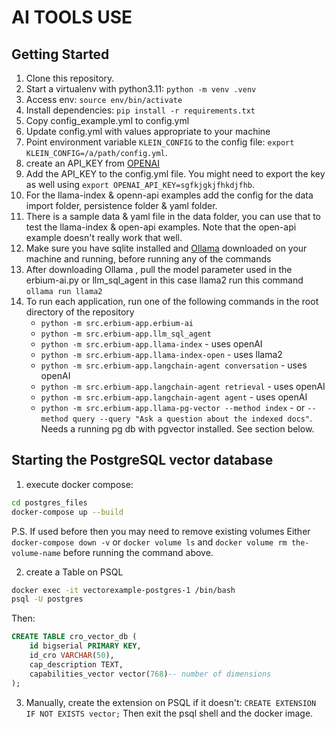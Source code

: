 # AI TOOLS USE
## Getting Started

1. Clone this repository.
2. Start a virtualenv with python3.11: `python -m venv .venv`
3. Access env: `source env/bin/activate`
4. Install dependencies: `pip install -r requirements.txt`
5. Copy config_example.yml to config.yml
6. Update config.yml with values appropriate to your machine
7. Point environment variable `KLEIN_CONFIG` to the config file: `export KLEIN_CONFIG=/a/path/config.yml`.
8. create an API_KEY from [OPENAI](https://platform.openai.com/api-keys)
9. Add the API_KEY to the config.yml file. You might need to export the key as well using `export OPENAI_API_KEY=sgfkjgkjfhkdjfhb`.
10. For the llama-index & openn-api examples add the config for the data import folder, persistence folder & yaml folder.
11. There is a sample data & yaml file in the data folder, you can use that to test the llama-index & open-api examples. Note that the open-api example doesn't really work that well.
12. Make sure you have sqlite installed and [Ollama](https://ollama.ai) downloaded on your machine and running, before running any of the commands
13. After downloading Ollama , pull the model parameter used in the erbium-ai.py or llm_sql_agent in this case llama2
    run this command `ollama run llama2`
14. To run each application, run one of the following commands in the root directory of the repository
    * `python -m src.erbium-app.erbium-ai`
    * `python -m src.erbium-app.llm_sql_agent`
    * `python -m src.erbium-app.llama-index` - uses openAI
    * `python -m src.erbium-app.llama-index-open` - uses llama2
    * `python -m src.erbium-app.langchain-agent conversation` - uses openAI
    * `python -m src.erbium-app.langchain-agent retrieval` - uses openAI
    * `python -m src.erbium-app.langchain-agent agent` - uses openAI
    * `python -m src.erbium-app.llama-pg-vector --method index` - or `--method query --query "Ask a question about the indexed docs"`. Needs a running pg db with pgvector installed. See section below.

## Starting the PostgreSQL vector database

1. execute docker compose:
```bash
cd postgres_files
docker-compose up --build
```
P.S. If used before then you may need to remove existing volumes Either `docker-compose down -v` or `docker volume ls` and `docker volume rm the-volume-name` before running the command above.

2. create a Table on PSQL
```bash
docker exec -it vectorexample-postgres-1 /bin/bash
psql -U postgres
```

Then:

```sql
CREATE TABLE cro_vector_db (
    id bigserial PRIMARY KEY,
    id_cro VARCHAR(50),
    cap_description TEXT,
    capabilities_vector vector(768)-- number of dimensions
);
```
3. Manually, create the extension on PSQL if it doesn't: `CREATE EXTENSION IF NOT EXISTS vector;` Then exit the psql shell and the docker image.
